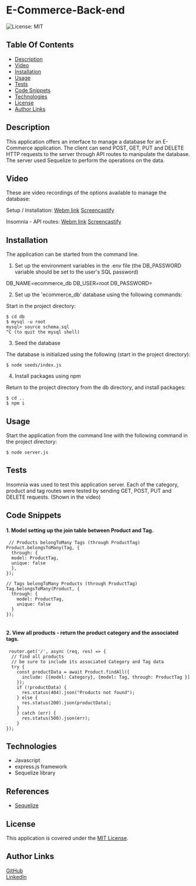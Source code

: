 # E-Commerce-Back-end
![License: MIT](https://img.shields.io/badge/License-MIT-green.svg)

## Table Of Contents
* [Description](#description)
* [Video](#video)
* [Installation](#installation)
* [Usage](#usage)
* [Tests](#tests)
* [Code Snippets](#code-snippets)
* [Technologies](#technologies)
* [License](#license)
* [Author Links](#author-links)

## Description
This application offers an interface to manage a database for an E-Commerce application. The client can send POST, GET, PUT and DELETE HTTP requests to the server through API routes to manipulate the database. The server used Sequelize to perform the operations on the data. 

## Video

These are video recordings of the options available to manage the database:

Setup / Installation:
[Webm link](https://drive.google.com/file/d/190rowfxvWPorYoySw7ZYlZTchgr9WDpX/view)
[Screencastify](https://watch.screencastify.com/v/yB9a2UNDIbnA3PkFnOSL)

Insomnia - API routes:
[Webm link](https://drive.google.com/file/d/1bfVG03FhM5y6xvmpG4l5_o93sRZpk35a/view)
[Screencastify](https://watch.screencastify.com/v/BK1oKJW5tPpAK2McJ3iq)


## Installation
The application can be started from the command line.

1. Set up the environment variables in the .env file (the DB_PASSWORD variable should be set to the user's SQL password)

DB_NAME=ecommerce_db
DB_USER=root
DB_PASSWORD=

2. Set up the 'ecommerce_db' database using the following commands: 

Start in the project directory:

``` 
$ cd db
$ mysql -u root
mysql> source schema.sql 
^C (to quit the mysql shell)
```

3. Seed the database

The database is initialized using the following (start in the project directory):

```
$ node seeds/index.js
```

4. Install packages using npm

Return to the project directory from the db directory, and install packages:

```
$ cd ..
$ npm i
```

## Usage

Start the application from the command line with the following command in the project directory:

```
$ node server.js
```

## Tests

Insomnia was used to test this application server. Each of the category, product and tag routes were tested by sending GET, POST, PUT and DELETE requests. (Shown in the video)


## Code Snippets

#### 1. Model setting up the join table between Product and Tag. 

```
 // Products belongToMany Tags (through ProductTag)
Product.belongsToMany(Tag, { 
  through: {
  model: ProductTag,
  unique: false
  },
});

// Tags belongToMany Products (through ProductTag)
Tag.belongsToMany(Product, { 
  through: {
    model: ProductTag,
    unique: false
  } 
});
     
```

#### 2. View all products - return the product category and the associated tags.

```
 router.get('/', async (req, res) => {
  // find all products
  // be sure to include its associated Category and Tag data
  try {
    const productData = await Product.findAll({
      include: [{model: Category}, {model: Tag, through: ProductTag }]
    });
    if (!productData) {
      res.status(404).json("Products not found");
    } else {
      res.status(200).json(productData);
    }
    } catch (err) {
      res.status(500).json(err);
    }
});

```

## Technologies
- Javascript
- express.js framework
- Sequelize library

## References
- [Sequelize](https://sequelize.org/docs/v6/core-concepts/model-basics/)

## License
This application is covered under the [MIT License](https://opensource.org/licenses/MIT).

## Author Links
[GitHub](https://github.com/sbhikshe)\
[LinkedIn](https://www.linkedin.com/in/sripriya-bhikshesvaran-8520992/)
